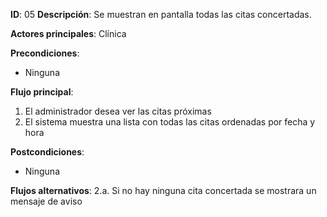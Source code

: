 **ID**: 05
**Descripción**: Se muestran en pantalla todas las citas concertadas.

**Actores principales**: Clínica

**Precondiciones**:
* Ninguna

**Flujo principal**:
1. El administrador desea ver las citas próximas
2. El sistema muestra una lista con todas las citas ordenadas por fecha y hora

**Postcondiciones**:
* Ninguna

**Flujos alternativos**:
2.a. Si no hay ninguna cita concertada se mostrara un mensaje de aviso
